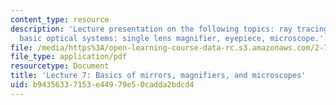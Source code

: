 ```yaml
---
content_type: resource
description: 'Lecture presentation on the following topics: ray tracing with mirrors;
  basic optical systems: single lens magnifier, eyepiece, microscope.'
file: /media/https%3A/open-learning-course-data-rc.s3.amazonaws.com/2-71-optics-spring-2009/b94356337153e44979e50cadda2bdcd4_MIT2_71S09_lec07.pdf
file_type: application/pdf
resourcetype: Document
title: 'Lecture 7: Basics of mirrors, magnifiers, and microscopes'
uid: b9435633-7153-e449-79e5-0cadda2bdcd4
---
```

